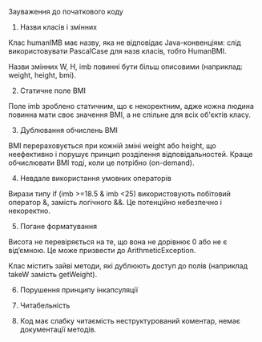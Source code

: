Зауваження до початкового коду

1. Назви класів і змінних

Клас humanIMB має назву, яка не відповідає Java-конвенціям: слід використовувати PascalCase для назв класів, тобто HumanBMI.

Назви змінних W, H, imb повинні бути більш описовими (наприклад: weight, height, bmi).

2. Статичне поле BMI

Поле imb зроблено статичним, що є некоректним, адже кожна людина повинна мати своє значення BMI, а не спільне для всіх об'єктів класу.

3. Дублювання обчислень BMI

BMI перераховується при кожній зміні weight або height, що неефективно і порушує принцип розділення відповідальностей. Краще обчислювати BMI тоді, коли це потрібно (on-demand).

4. Невдале використання умовних операторів

Вирази типу if (imb >=18.5 & imb <25) використовують побітовий оператор &, замість логічного &&. Це потенційно небезпечно і некоректно.

5. Погане форматування 

Висота не перевіряється на те, що вона не дорівнює 0 або не є від’ємною. Це може призвести до ArithmeticException.

Клас містить зайві методи, які дублюють доступ до полів (наприклад takeW замість getWeight).

6. Порушення принципу інкапсуляції
7. Читабельність

8. Код має слабку читаємість неструктурований коментар, немає документації методів.



